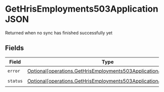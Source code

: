 # GetHrisEmployments503ApplicationJSON

Returned when no sync has finished successfully yet


## Fields

| Field                                                                                                                                        | Type                                                                                                                                         | Required                                                                                                                                     | Description                                                                                                                                  |
| -------------------------------------------------------------------------------------------------------------------------------------------- | -------------------------------------------------------------------------------------------------------------------------------------------- | -------------------------------------------------------------------------------------------------------------------------------------------- | -------------------------------------------------------------------------------------------------------------------------------------------- |
| `error`                                                                                                                                      | [Optional[operations.GetHrisEmployments503ApplicationJSONError]](undefined/models/operations/gethrisemployments503applicationjsonerror.md)   | :heavy_check_mark:                                                                                                                           | N/A                                                                                                                                          |
| `status`                                                                                                                                     | [Optional[operations.GetHrisEmployments503ApplicationJSONStatus]](undefined/models/operations/gethrisemployments503applicationjsonstatus.md) | :heavy_check_mark:                                                                                                                           | N/A                                                                                                                                          |